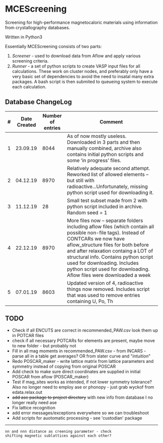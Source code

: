 # MCEScreening
Screening for high-performance magnetocaloric materials using information from crystallography databases.

Written in Python3

Essentially MCEScreening consists of two parts:
1. _*Screener*_ - used to download data from Aflow and apply various screening criteria.   
2. _*Runner*_ - a set of python scripts to create VASP input files for all calculations. These work on cluster nodes, 
and preferably only have a very basic set of dependencies to avoid the need to insatal many extra packages.
A bash script is then submited to queueing system to execute each calculation.

Database ChangeLog
---
| # | Date Created | Number of entries | Comment |
|---|---|---|---|
|1|23.09.19|8044|As of now mostly useless. Downloaded in 3 parts and then manually combined, archive also contains initial python scripts and some ‘in progress’ files. |
|2|04.12.19|8970|Relatively adequate second attempt. Reworked list of allowed elements – but still with radioactive...Unfortunately, missing python script used for downloading it.|
|3|11.12.19| 28 |Small test subset made from 2 with python script included in archive. Random seed  = 1|
|4|22.12.19|8970|More files now – separate folders including aflow files (which contain all possible non-file tags). Instead of CONTCARs we now have aflow_structure files for both before and after relaxation containg a LOT of structural info. Contains python script used for downloading. Includes python script used for downloading. Aflow files were downloaded a week |
|5|07.01.19|8603|Updated version of 4, radioactive things now removed. Includes script that was used to remove entries containing  U, Po, Th|
TODO
---
- Check if all ENCUTS are correct in recommended_PAW.csv look them up in POTCAR files
- check if all necessary POTCARs for elements are present, maybe move to new folder - but probably not
- Fill in all mag moments in recommended_PAW.csv - from INCARS - parse all in a table get averages? OR from slater curve and "_intuition_"
- Redo POSCAR_maker - write lattice matrix from lattice parameters and symmetry instead of copying from original POSCAR
- Add check to make sure direct coordinates are supplied in initial POSCAR from aflow (POSCAR_maker)
- Test if mag_sites works as intended, if not lower symmetry tolerance? Also no longer need to employ ase or phonopy - just grab wyckof from edata.relax.out
- ~~add ase package to project directory~~ with new info from database I no longer really need ase 
- Fix lattice recognition
- add error messages/exceptions everywhere so we can troubleshoot
- Add scripts for auotomatic processing - see 'custodian' package
---
    nn and nnn distance as creening parameter - check
    shifting magnetic sublattices against each other?
